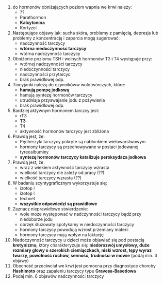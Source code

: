 1. do hormonów obniżających poziom wapnia we krwi należy:
	- ??
	- Parathormon
	- **Kalcytonina**
	- Kortyzol
2. Następujące objawy jak: sucha skóra, problemy z pamięcią, depresja lub problemy z koncentracją i zaparcia mogą sugerować:
	- nadczynność tarczycy
	- **wtórna niedoczynność tarczycy**
	- wtórna nadczynność tarczycy
3. Obniżenie poziomu TSH i wolnych hormonów T3 i T4 występuje przy:
	- wtórnej nadczynności tarczycy
	- niedoczynności tarczycy
	- nadczynności przytarcyc
	- brak prawidłowej odp.
4. Tiocyjanki należą do czynnikóww wolotwórczych, które:
	- **hamują pompę jodkową**
	- hamują syntezę hormonów tarczycy
	- utrudniaja przyswajanie jodu z pożywienia
	- brak prawidłowej odp.
5. Bardziej aktywnym hormonem tarczcy jest:
	- rT3
	- **T3**
	- T4
	- aktywność hormonów tarczycy jest zbliżona
6. Prawdą jest, że:
	- Pęcherzyki tarczycy pokryte są nabłonkiem wielowarstwowym
	- hormony tarczycy są przechowywane w postaci jodowanej tyreoalbuminy
	- **syntezę hormonów tarczycy katalizuje peroksydaza jodkowa**
7. Prawdą jest, że:
	- wraz z wiekiem aktywność tarczycy wzrasta
	- wielkość tarczycy nie zależy od pracy (??)
	- wielkość tarczycy wzrasta (??)
8. W badaniu scyntygraficznym wykorzystuje się:
	- izotop I
	- izotop I
	- technet
	- **wszystkie odpowiedzi są prawidłowe**
9. Zaznacz nieprawidłowe stwierdzenie:
	- wole może występować w nadczynności tarczycy bądź przy niedoborze jodu
	- obrzęk śluzowaty spotykamy w niedoczynności tarczycy
	- hormony tarczycy powodują wzrost przemiany materii
	- hormony tarczycy mają wpływ na laktację
10. Niedoczynność tarczycy u dzieci może objawiać się pod postacią **kretynizmu**, który charakteryzuje się: **niedorozwój umysłowy, duże rozmiary głowy o szerokich ciemiączkach, niski wzrost, tępy wyraz twarzy, powolność ruchów, senność, trudności w mowie** (podaj min. 3 objawy)
11.  Obecność przeciwciał we krwi jest pomocna przy diagnostyce choroby **Hashimoto** oraz zapaleniu tarczycy typu **Gravesa-Basedowa**
12. Podaj min. 6 objawów nadczynności tarczycy